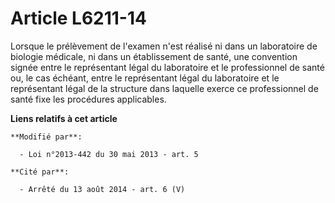 # Article L6211-14

Lorsque le prélèvement de l'examen n'est réalisé ni dans un laboratoire de biologie médicale, ni dans un établissement de
santé, une convention signée entre le représentant légal du laboratoire et le professionnel de santé ou, le cas échéant,
entre le représentant légal du laboratoire et le représentant légal de la structure dans laquelle exerce ce professionnel de
santé fixe les procédures applicables.

**Liens relatifs à cet article**

	**Modifié par**:

	  - Loi n°2013-442 du 30 mai 2013 - art. 5

	**Cité par**:

	  - Arrêté du 13 août 2014 - art. 6 (V)
